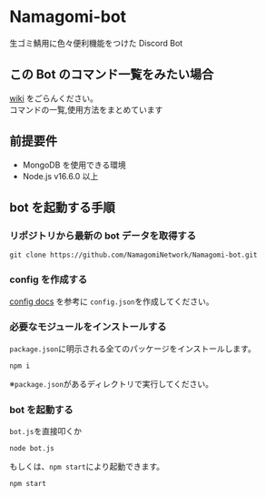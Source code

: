 # Namagomi-bot

生ゴミ鯖用に色々便利機能をつけた Discord Bot

## この Bot のコマンド一覧をみたい場合

[wiki](https://github.com/NamagomiNetwork/Namagomi-bot/wiki) をごらんください。<br>
コマンドの一覧,使用方法をまとめています

## 前提要件

-   MongoDB を使用できる環境
-   Node.js v16.6.0 以上

## bot を起動する手順

### リポジトリから最新の bot データを取得する

```shell
git clone https://github.com/NamagomiNetwork/Namagomi-bot.git
```

### config を作成する

[config docs](./config.md) を参考に `config.json`を作成してください。

### 必要なモジュールをインストールする

`package.json`に明示される全てのパッケージをインストールします。

```shell
npm i
```

※`package.json`があるディレクトリで実行してください。

### bot を起動する

`bot.js`を直接叩くか

```shell
node bot.js
```

もしくは、`npm start`により起動できます。

```shell
npm start
```
